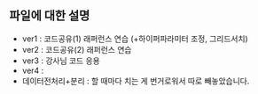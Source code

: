 ## 파일에 대한 설명
- ver1 : 코드공유(1) 래퍼런스 연습 (+하이퍼파라미터 조정, 그리드서치)
- ver2 : 코드공유(2) 래퍼런스 연습
- ver3 : 강사님 코드 응용
- ver4 : 
- 데이터전처리+분리 : 할 때마다 치는 게 번거로워서 따로 빼놓았습니다.